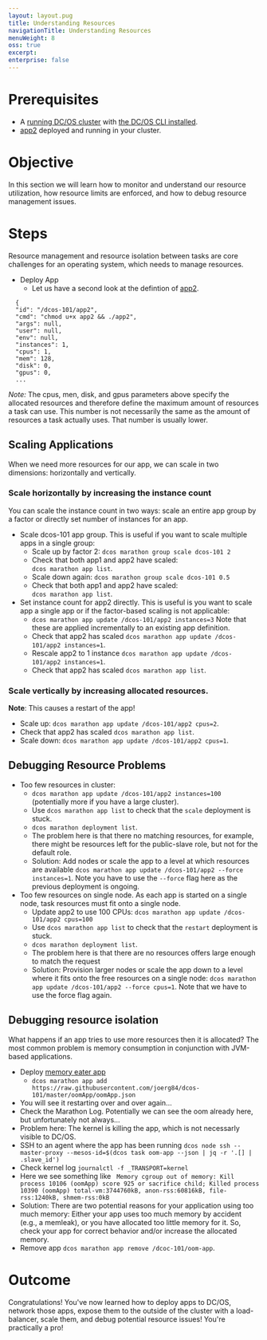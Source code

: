 ```yaml
---
layout: layout.pug
title: Understanding Resources
navigationTitle: Understanding Resources
menuWeight: 8
oss: true
excerpt:
enterprise: false
---
```


# Prerequisites
* A [running DC/OS cluster](/docs/1.8/usage/tutorials/dcos-101/cli/) with [the DC/OS CLI installed](/docs/1.8/usage/tutorials/dcos-101/cli/).
* [app2](/docs/1.8/usage/tutorials/dcos-101/app2/) deployed and running in your cluster.

# Objective
In this section we will learn how to monitor and understand our resource utilization, how resource limits are enforced, and how to debug resource management issues.

# Steps
Resource management and resource isolation between tasks are core challenges for an operating system, which needs to manage resources.

* Deploy App
  * Let us have a second look at the defintion of [app2](https://github.com/joerg84/dcos-101/blob/master/app2/app2.go).

```
  {
  "id": "/dcos-101/app2",
  "cmd": "chmod u+x app2 && ./app2",
  "args": null,
  "user": null,
  "env": null,
  "instances": 1,
  "cpus": 1,
  "mem": 128,
  "disk": 0,
  "gpus": 0,
  ...
```

  *Note:* The cpus, men, disk, and gpus parameters above specify the allocated resources and therefore define the maximum amount of resources a task can use. This number is not necessarily the same as the amount of resources a task actually uses. That number is usually lower.

  ## Scaling Applications

  When we need more resources for our app, we can scale in two dimensions: horizontally and vertically.

  ### Scale horizontally by increasing the instance count

  You can scale the instance count in two ways: scale an entire app group by a factor or directly set number of instances for an app.

  * Scale dcos-101 app group. This is useful if you want to scale multiple apps in a single group:
    * Scale up by factor 2: `dcos marathon group scale dcos-101 2`
    * Check that both app1 and app2 have scaled: <br/>
      `dcos marathon app list`.
    * Scale down again: `dcos marathon group scale dcos-101 0.5`
    * Check that both app1 and app2 have scaled: <br/>
      `dcos marathon app list`.
  * Set instance count for app2 directly. This is useful is you want to scale app a single app or if the factor-based scaling is not applicable:
    * `dcos marathon app update /dcos-101/app2 instances=3` Note that these are applied incrementally to an existing app definition.
    * Check that app2 has scaled `dcos marathon app update /dcos-101/app2 instances=1`.
    * Rescale app2 to 1 instance `dcos marathon app update /dcos-101/app2 instances=1`.
    * Check that app2 has scaled `dcos marathon app list`.

  ### Scale vertically by increasing allocated resources.

  **Note**: This causes a restart of the app!

  * Scale up: `dcos marathon app update /dcos-101/app2 cpus=2`.
  * Check that app2 has scaled `dcos marathon app list`.
  * Scale down: `dcos marathon app update /dcos-101/app2 cpus=1`.

  ## Debugging Resource Problems

  * Too few resources in cluster:
      * `dcos marathon app update /dcos-101/app2 instances=100` (potentially more if you have a large cluster).
      * Use `dcos marathon app list` to check that the `scale` deployment is stuck.
      * `dcos marathon deployment list`.
      * The problem here is that there no matching resources, for example, there might be resources left for the public-slave role, but not for the default role.
      * Solution: Add nodes or scale the app to a level at which resources are available `dcos marathon app update /dcos-101/app2 --force instances=1`. Note you have to use the `--force` flag here as the previous deployment is ongoing.
  * Too few resources on single node. As each app is started on a single node, task resources must fit onto a single node.
      * Update app2 to use 100 CPUs: `dcos marathon app update /dcos-101/app2 cpus=100`
      * Use `dcos marathon app list` to check that the `restart` deployment is stuck.
      * `dcos marathon deployment list`.
      * The problem here is that there are no resources offers large enough to match the request
      * Solution: Provision larger nodes or scale the app down to a level where it fits onto the free resources on a single node: `dcos marathon app update /dcos-101/app2 --force cpus=1`. Note that we have to use the force flag again.

  ## Debugging resource isolation

  What happens if an app tries to use more resources then it is allocated? The most common problem is memory consumption in conjunction with JVM-based applications.

  * Deploy [memory eater app](https://github.com/joerg84/dcos-101/blob/master/oomApp/oomApp.go)
      * `dcos marathon app add https://raw.githubusercontent.com/joerg84/dcos-101/master/oomApp/oomApp.json`
  * You will see it restarting over and over again...
  * Check the Marathon Log. Potentially we can see the oom already here, but unfortunately not always...
  * Problem here: The kernel is killing the app, which is not  necessarly visible to DC/OS.
  * SSH to an agent where the app has been running `dcos node ssh --master-proxy --mesos-id=$(dcos task oom-app --json | jq -r '.[] | .slave_id')`
  * Check kernel log `journalctl -f _TRANSPORT=kernel`
  * Here we see something like ` Memory cgroup out of memory: Kill process 10106 (oomApp) score 925 or sacrifice child; Killed process 10390 (oomApp) total-vm:3744760kB, anon-rss:60816kB, file-rss:1240kB, shmem-rss:0kB`
  * Solution: There are two potential reasons for your application using too much memory: Either your app uses too much memory by accident (e.g., a memleak), or you have allocated too little memory for it. So, check your app for correct behavior and/or increase the allocated memory.
  * Remove app `dcos marathon app remove /dcoc-101/oom-app`.


# Outcome
Congratulations! You've now learned how to deploy apps to DC/OS, network those apps, expose them to the outside of the cluster with a load-balancer, scale them, and debug potential resource issues! You're practically a pro!
